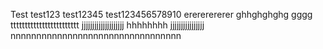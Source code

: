 Test
test123
test12345
test123456578910
erererererer
ghhghghghg
gggg
tttttttttttttttttttttttt
jjjjjjjjjjjjjjjjjjjj
hhhhhhhh
jjjjjjjjjjjjjjjj
nnnnnnnnnnnnnnnnnnnnnnnnnnnnnnnnn
